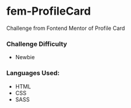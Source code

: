 # fem-ProfileCard
Challenge from Fontend Mentor of Profile Card

### Challenge Difficulty
* Newbie

### Languages Used: ###
* HTML
* CSS
* SASS



